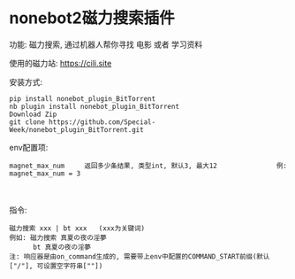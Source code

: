 # nonebot2磁力搜索插件

功能: 磁力搜索, 通过机器人帮你寻找 电影 或者 学习资料

使用的磁力站: https://cili.site

安装方式:
    
    pip install nonebot_plugin_BitTorrent
    nb plugin install nonebot_plugin_BitTorrent
    Download Zip
    git clone https://github.com/Special-Week/nonebot_plugin_BitTorrent.git

env配置项:

    magnet_max_num     返回多少条结果, 类型int, 默认3, 最大12               例: magnet_max_num = 3


​    
​    
指令:

    磁力搜索 xxx | bt xxx   (xxx为关键词)
    例如: 磁力搜索 真夏の夜の淫夢
          bt 真夏の夜の淫夢
    注: 响应器是由on_command生成的, 需要带上env中配置的COMMAND_START前缀(默认["/"], 可设置空字符串[""])

